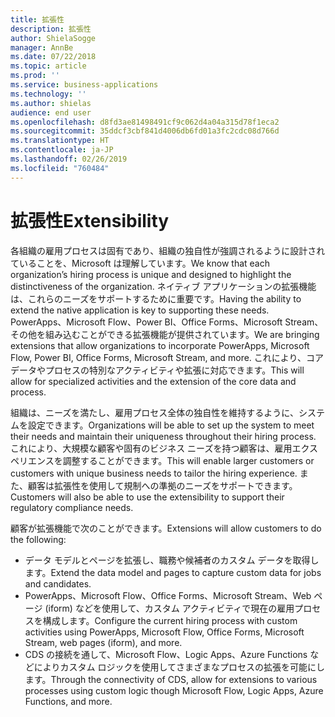 ```yaml
---
title: 拡張性
description: 拡張性
author: ShielaSogge
manager: AnnBe
ms.date: 07/22/2018
ms.topic: article
ms.prod: ''
ms.service: business-applications
ms.technology: ''
ms.author: shielas
audience: end user
ms.openlocfilehash: d8fd3ae81498491cf9c062d4a04a315d78f1eca2
ms.sourcegitcommit: 35ddcf3cbf841d4006db6fd01a3fc2cdc08d766d
ms.translationtype: HT
ms.contentlocale: ja-JP
ms.lasthandoff: 02/26/2019
ms.locfileid: "760484"
---
```

# <a name="extensibility"></a><span data-ttu-id="28209-103">拡張性</span><span class="sxs-lookup"><span data-stu-id="28209-103">Extensibility</span></span>



<span data-ttu-id="28209-104">各組織の雇用プロセスは固有であり、組織の独自性が強調されるように設計されていることを、Microsoft は理解しています。</span><span class="sxs-lookup"><span data-stu-id="28209-104">We know that each organization’s hiring process is unique and designed to highlight the distinctiveness of the organization.</span></span> <span data-ttu-id="28209-105">ネイティブ アプリケーションの拡張機能は、これらのニーズをサポートするために重要です。</span><span class="sxs-lookup"><span data-stu-id="28209-105">Having the ability to extend the native application is key to supporting these needs.</span></span> <span data-ttu-id="28209-106">PowerApps、Microsoft Flow、Power BI、Office Forms、Microsoft Stream、その他を組み込むことができる拡張機能が提供されています。</span><span class="sxs-lookup"><span data-stu-id="28209-106">We are bringing extensions that allow organizations to incorporate PowerApps, Microsoft Flow, Power BI, Office Forms, Microsoft Stream, and more.</span></span> <span data-ttu-id="28209-107">これにより、コア データやプロセスの特別なアクティビティや拡張に対応できます。</span><span class="sxs-lookup"><span data-stu-id="28209-107">This will allow for specialized activities and the extension of the core data and process.</span></span>

<span data-ttu-id="28209-108">組織は、ニーズを満たし、雇用プロセス全体の独自性を維持するように、システムを設定できます。</span><span class="sxs-lookup"><span data-stu-id="28209-108">Organizations will be able to set up the system to meet their needs and maintain their uniqueness throughout their hiring process.</span></span> <span data-ttu-id="28209-109">これにより、大規模な顧客や固有のビジネス ニーズを持つ顧客は、雇用エクスペリエンスを調整することができます。</span><span class="sxs-lookup"><span data-stu-id="28209-109">This will enable larger customers or customers with unique business needs to tailor the hiring experience.</span></span> <span data-ttu-id="28209-110">また、顧客は拡張性を使用して規制への準拠のニーズをサポートできます。</span><span class="sxs-lookup"><span data-stu-id="28209-110">Customers will also be able to use the extensibility to support their regulatory compliance needs.</span></span>

<span data-ttu-id="28209-111">顧客が拡張機能で次のことができます。</span><span class="sxs-lookup"><span data-stu-id="28209-111">Extensions will allow customers to do the following:</span></span>

-   <span data-ttu-id="28209-112">データ モデルとページを拡張し、職務や候補者のカスタム データを取得します。</span><span class="sxs-lookup"><span data-stu-id="28209-112">Extend the data model and pages to capture custom data for jobs and candidates.</span></span>
-   <span data-ttu-id="28209-113">PowerApps、Microsoft Flow、Office Forms、Microsoft Stream、Web ページ (iform) などを使用して、カスタム アクティビティで現在の雇用プロセスを構成します。</span><span class="sxs-lookup"><span data-stu-id="28209-113">Configure the current hiring process with custom activities using PowerApps, Microsoft Flow, Office Forms, Microsoft Stream, web pages (iform), and more.</span></span>
-   <span data-ttu-id="28209-114">CDS の接続を通して、Microsoft Flow、Logic Apps、Azure Functions などによりカスタム ロジックを使用してさまざまなプロセスの拡張を可能にします。</span><span class="sxs-lookup"><span data-stu-id="28209-114">Through the connectivity of CDS, allow for extensions to various processes using custom logic though Microsoft Flow, Logic Apps, Azure Functions, and more.</span></span>

<!--
## Who uses this feature
This feature is mainly used by admins and key recruiting personnel.
## Setup required
Extensibility is all about setup and configuration. This feature enables many
more options to be used in application setup.
## Availability
Cloud
## Regional availability
Global
-->
